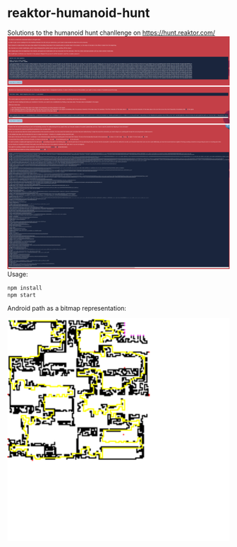 # reaktor-humanoid-hunt
Solutions to the humanoid hunt chanllenge on https://hunt.reaktor.com/
![puzzle1](./tattoo.png)
![puzzle2](./nanobots.png)
![puzzle3](./android.png)
Usage:
```
npm install
npm start
```
Android path as a bitmap representation:

<img width = "1000px" alt = "bmp representation of the android path" src="https://github.com/mikaelbarlund/reaktor-humanoid-hunt/blob/main/OUT.bmp"/>

